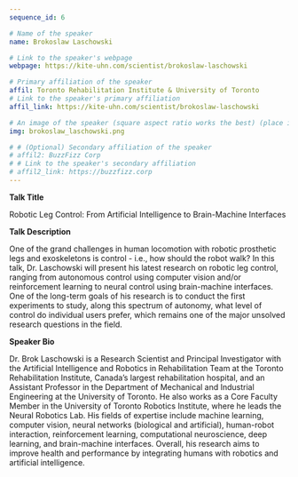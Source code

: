 ```yaml
---
sequence_id: 6

# Name of the speaker
name: Brokoslaw Laschowski

# Link to the speaker's webpage
webpage: https://kite-uhn.com/scientist/brokoslaw-laschowski

# Primary affiliation of the speaker
affil: Toronto Rehabilitation Institute & University of Toronto
# Link to the speaker's primary affiliation
affil_link: https://kite-uhn.com/scientist/brokoslaw-laschowski

# An image of the speaker (square aspect ratio works the best) (place in the `assets/img/speakers` directory)
img: brokoslaw_laschowski.png

# # (Optional) Secondary affiliation of the speaker
# affil2: BuzzFizz Corp
# # Link to the speaker's secondary affiliation 
# affil2_link: https://buzzfizz.corp
---
```


<!-- Whatever you write below will show up as the speaker's bio -->

<p><b> Talk Title </b></p>

Robotic Leg Control: From Artificial Intelligence to Brain-Machine Interfaces 

<p><b> Talk Description </b></p>

One of the grand challenges in human locomotion with robotic prosthetic legs and exoskeletons is control - i.e., how should the robot walk? In this talk, Dr. Laschowski will present his latest research on robotic leg control, ranging from autonomous control using computer vision and/or reinforcement learning to neural control using brain-machine interfaces. One of the long-term goals of his research is to conduct the first experiments to study, along this spectrum of autonomy, what level of control do individual users prefer, which remains one of the major unsolved research questions in the field.

 

<p><b> Speaker Bio </b></p>

Dr. Brok Laschowski is a Research Scientist and Principal Investigator with the Artificial Intelligence and Robotics in Rehabilitation Team at the Toronto Rehabilitation Institute, Canada’s largest rehabilitation hospital, and an Assistant Professor in the Department of Mechanical and Industrial Engineering at the University of Toronto. He also works as a Core Faculty Member in the University of Toronto Robotics Institute, where he leads the Neural Robotics Lab. His fields of expertise include machine learning, computer vision, neural networks (biological and artificial), human-robot interaction, reinforcement learning, computational neuroscience, deep learning, and brain-machine interfaces. Overall, his research aims to improve health and performance by integrating humans with robotics and artificial intelligence.